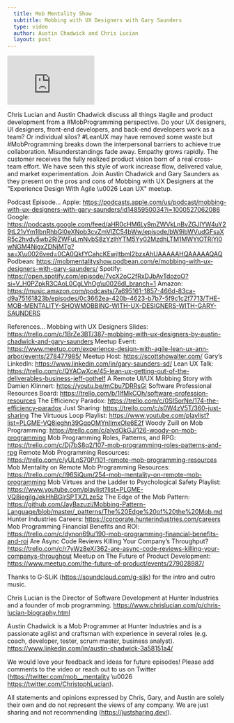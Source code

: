 ```yaml
---
  title: Mob Mentality Show
  subtitle: Mobbing with UX Designers with Gary Saunders
  type: video
  author: Austin Chadwick and Chris Lucian
  layout: post
---
```


<iframe width="200" height="113" src="https://www.youtube.com/embed/47Iae0X9D8w?feature=oembed" frameborder="0" allow="accelerometer; autoplay; clipboard-write; encrypted-media; gyroscope; picture-in-picture; web-share" allowfullscreen title="Mobbing with UX Designers with Gary Saunders"></iframe>

Chris Lucian and Austin Chadwick discuss all things #agile and product development from a #MobProgramming perspective. 
Do your UX designers, UI designers, front-end developers, and back-end developers work as a team?
Or individual silos?
#LeanUX may have removed some waste but #MobProgramming breaks down the interpersonal barriers to achieve true collaboration.
Misunderstandings fade away.
Empathy grows rapidly.
The customer receives the fully realized product vision born of a real cross-team effort.
We have seen this style of work increase flow, delivered value, and market experimentation.
Join Austin Chadwick and Gary Saunders as they present on the pros and cons of Mobbing with UX Designers at the \"Experience Design With Agile \u0026 Lean UX\" meetup.

Podcast Episode...
Apple: https://podcasts.apple.com/us/podcast/mobbing-with-ux-designers-with-gary-saunders/id1485950034?i=1000527062086
Google: https://podcasts.google.com/feed/aHR0cHM6Ly9mZWVkLnBvZGJlYW4uY29tL21vYm1lbnRhbGl0eXNob3cvZmVlZC54bWw/episode/bW9ibWVudGFsaXR5c2hvdy5wb2RiZWFuLmNvbS8zYzlhYTM5Yy02MzdhLTM1MWYtOTRlYi0wNGM4NjgxZDNjMTg?sa=X\u0026ved=0CA0QkfYCahcKEwjItbmI2bzxAhUAAAAAHQAAAAAQAQ
Podbean: https://mobmentalityshow.podbean.com/e/mobbing-with-ux-designers-with-gary-saunders/
Spotify: https://open.spotify.com/episode/7vcX2oC2fRxDJbAvTdozoO?si=V_H0PZpkR3CAoL0CgLVhOg\u0026dl_branch=1
Amazon: 
https://music.amazon.com/podcasts/7a695161-1857-466d-83ca-d9a75161823b/episodes/0c3662ea-420b-4623-b7b7-5f9c1c2f7713/THE-MOB-MENTALITY-SHOWMOBBING-WITH-UX-DESIGNERS-WITH-GARY-SAUNDERS

References...
Mobbing with UX Designers Slides: https://trello.com/c/1BrZe3BT/387-mobbing-with-ux-designers-by-austin-chadwick-and-gary-saunders
Meetup Event: https://www.meetup.com/experience-design-with-agile-lean-ux-ann-arbor/events/278477985/
Meetup Host: https://scottshowalter.com/
Gary’s LinkedIn: https://www.linkedin.com/in/gary-saunders-sd/
Lean UX Talk: https://trello.com/c/QYACwXce/45-lean-ux-getting-out-of-the-deliverables-business-jeff-gothelf
A Remote UI/UX Mobbing Story with Damien Klinnert: https://youtu.be/mCbu7DRRsGI
Software Professional Resources Board: https://trello.com/b/1lfMkCOh/software-profession-resources
The Efficiency Paradox: https://trello.com/c/0SISorNe/174-the-efficiency-paradox
Just Sharing: https://trello.com/c/s0W4zV5T/360-just-sharing
The Virtuous Loop Playlist: https://www.youtube.com/playlist?list=PLGME-VQ8ieghn39GqpOMYnIImxOIe6E2f
Woody Zuill on Mob Programming: https://trello.com/c/aIydOkGJ/126-woody-on-mob-programming
Mob Programming Roles, Patterns, and RPG: https://trello.com/c/Dj7bS8q2/107-mob-programming-roles-patterns-and-rpg
Remote Mob Programming Resources: https://trello.com/c/yULnS70P/101-remote-mob-programming-resources
Mob Mentality on Remote Mob Programming Resources: 
https://trello.com/c/l96SiQum/254-mob-mentality-on-remote-mob-programming
Mob Virtues and the Ladder to Psychological Safety Playlist: https://www.youtube.com/playlist?list=PLGME-VQ8iegjIgJekHhBGlrSPTXZLze5z
The Edge of the Mob Pattern: https://github.com/JayBazuzi/Mobbing-Pattern-Language/blob/master/_patterns/The%20Edge%20of%20the%20Mob.md
Hunter Industries Careers: https://corporate.hunterindustries.com/careers
Mob Programming Financial Benefits and ROI: https://trello.com/c/dynon69u/190-mob-programming-financial-benefits-and-roi
Are Async Code Reviews Killing Your Company’s Throughput? https://trello.com/c/r7yWz8eX/362-are-async-code-reviews-killing-your-companys-throughput
Meetup on The Future of Product Development: https://www.meetup.com/the-future-of-product/events/279028987/ 

Thanks to G-SLiK (https://soundcloud.com/g-slik) for the intro and outro music.
 
Chris Lucian is the Director of Software Development at Hunter Industries and a founder of mob programming. https://www.chrislucian.com/p/chris-lucian-biography.html 

Austin Chadwick is a Mob Programmer at Hunter Industries and is a passionate agilist and craftsman with experience in several roles (e.g. coach, developer, tester, scrum master, business analyst). https://www.linkedin.com/in/austin-chadwick-3a58151a4/ 
 
We would love your feedback and ideas for future episodes! Please add comments to the video or reach out to us on Twitter (https://twitter.com/mob__mentality \u0026 https://twitter.com/ChristophLucian).
 
All statements and opinions expressed by Chris, Gary, and Austin are solely their own and do not represent the views of any company. We are just sharing and not recommending (https://justsharing.dev/).

